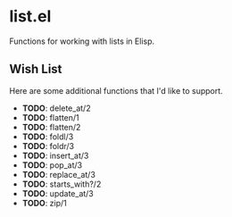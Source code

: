 # list.el

Functions for working with lists in Elisp.

## Wish List

Here are some additional functions that I'd like to support.

-  **TODO**: delete_at/2
-  **TODO**: flatten/1
-  **TODO**: flatten/2
-  **TODO**: foldl/3
-  **TODO**: foldr/3
-  **TODO**: insert_at/3
-  **TODO**: pop_at/3
-  **TODO**: replace_at/3
-  **TODO**: starts_with?/2
-  **TODO**: update_at/3
-  **TODO**: zip/1
